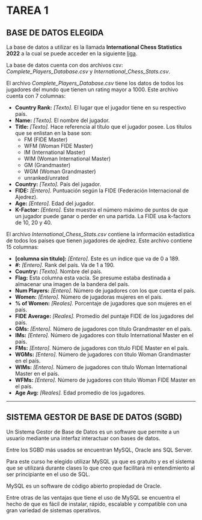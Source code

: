 # TAREA 1

## BASE DE DATOS ELEGIDA
La base de datos a utilizar es la llamada **International Chess Statistics 2022** a la cual se puede acceder en la siguiente [liga](https://www.kaggle.com/datasets/deepcontractor/international-chess-statistics-2022).

La base de datos cuenta con dos archivos csv: *Complete_Players_Database.csv* y *International_Chess_Stats.csv*.

El archivo *Complete_Players_Database.csv* tiene los datos de todos los jugadores del mundo que tienen un rating mayor a 1000. Este archivo cuenta con 7 columnas:
- __Country Rank:__ _[Texto]._ El lugar que el jugador tiene en su respectivo país. 
- __Name:__ _[Texto]._ El nombre del jugador. 
- __Title:__ _[Texto]._ Hace referencia al título que el jugador posee. Los titulos que se enlistan en la base son:
    + FM (FIDE Master)
    + WFM (Woman FIDE Master)
    + IM (International Master)
    + WIM (Woman International Master)
    + GM (Grandmaster)
    + WGM (Woman Grandmaster)
    + unranked/unrated
- __Country:__ _[Texto]._ País del jugador. 
- __FIDE:__ _[Entero]._ Puntuación según la FIDE (Federación Internacional de Ajedrez).
- __Age:__ _[Entero]._ Edad del jugador.
- __K-Factor:__ _[Entero]._ Este muestra el número máximo de puntos de que un jugador puede ganar o perder en una partida. La FIDE usa k-factors de 10, 20 y 40.

El archivo *International_Chess_Stats.csv* contiene la información estadística de todos los países que tienen jugadores de ajedrez. Este archivo contiene 15 columnas:
- __[columna sin titulo]:__ _[Entero]._ Este es un índice que va de 0 a 189.
- __#:__ _[Entero]._ Rank del país. Va de 1 a 190.
- __Country:__ _[Texto]._ Nombre del país.
- __Flag:__ Esta columna esta vacía. Se presume estaba destinada a almacenar una imagen de la bandera del país.
- __Num Players:__ _[Entero]._ Número de jugadores con los que cuenta el país.
- __Women:__ _[Entero]._ Número de jugadoras mujeres en el país.
- __% of Women:__ _[Reales]._ Porcentaje de jugadores que son mujeres en el país.
- __FIDE Average:__ _[Reales]._ Promedio del puntaje FIDE de los jugadores del país.
- __GMs:__ _[Entero]._ Número de jugadores con titulo Grandmaster en el país.
- __IMs:__ _[Entero]._ Número de jugadores con titulo International Master en el país.
- __FMs:__ _[Entero]._ Número de jugadores con titulo FIDE Master en el país.
- __WGMs:__ _[Entero]._ Número de jugadores con titulo Woman Grandmaster en el país.
- __WIMs:__ _[Entero]._ Número de jugadores con titulo Woman International Master en el país.
- __WFMs:__ _[Entero]._ Número de jugadores con titulo Woman FIDE Master en el país.
- __Age Avg:__ _[Reales]._ Edad promedio de los jugadores.
-----

## SISTEMA GESTOR DE BASE DE DATOS (SGBD)
Un Sistema Gestor de Base de Datos es un software que permite a un usuario mediante una interfaz interactuar con bases de datos. 

Entre los SGBD más usados se encuentran MySQL, Oracle ans SQL Server. 

Para este curso he elegido utilizar MySQL ya que es gratuito y es el sistema que se utilizará durante clases lo que creo que facilitará mi entendimiento al ser principiante en el uso de SQL.

MySQL es un software de código abierto propiedad de Oracle. 

Entre otras de las ventajas que tiene el uso de MySQL se encuentra el hecho de que es fácil de instalar, rápido, escalable y compatible con una gran variedad de sistemas operativos. 